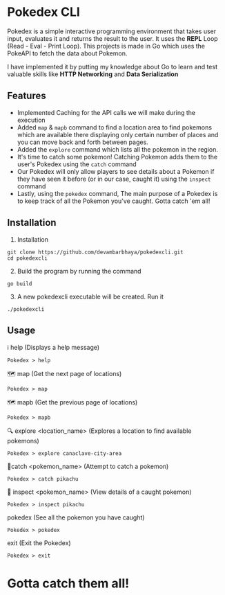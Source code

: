 # Pokedex CLI

Pokedex is a simple interactive programming environment that takes user input, evaluates it and returns the result to the user. It uses the **REPL** Loop (Read - Eval - Print Loop). This projects is made in Go which uses the PokeAPI to fetch the data about Pokemon.

I have implemented it by putting my knowledge about Go to learn and test valuable skills like **HTTP Networking** and **Data Serialization**

## Features

- Implemented Caching for the API calls we will make during the execution
- Added `map` & `mapb` command to find a location area to find pokemons which are available there displaying only certain number of places and you can move back and forth between pages.
- Added the `explore` command which lists all the pokemon in the region.
- It's time to catch some pokemon! Catching Pokemon adds them to the user's Pokedex using the `catch` command
- Our Pokedex will only allow players to see details about a Pokemon if they have seen it before (or in our case, caught it) using the `inspect` command
- Lastly, using the `pokedex` command, The main purpose of a Pokedex is to keep track of all the Pokemon you've caught. Gotta catch 'em all!

## Installation

1. Installation

```
git clone https://github.com/devambarbhaya/pokedexcli.git
cd pokedexcli
```

2. Build the program by running the command

```
go build
```

3. A new pokedexcli executable will be created. Run it

```
./pokedexcli
```

## Usage

ℹ️ help (Displays a help message)

```
Pokedex > help
```

🗺️ map (Get the next page of locations)

```
Pokedex > map
```

🗺️ mapb (Get the previous page of locations)

```
Pokedex > mapb
```

🔍 explore <location_name> (Explores a location to find available pokemons)

```
Pokedex > explore canaclave-city-area
```

🤾catch <pokemon_name> (Attempt to catch a pokemon)

```
Pokedex > catch pikachu
```

🧐 inspect <pokemon_name> (View details of a caught pokemon)

```
Pokedex > inspect pikachu
```

pokedex (See all the pokemon you have caught)

```
Pokedex > pokedex
```

exit (Exit the Pokedex)

```
Pokedex > exit
```

# **Gotta catch them all!**
